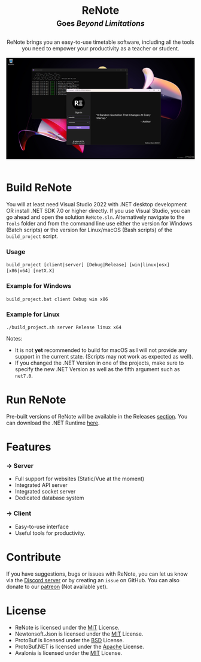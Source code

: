 <h1 align="center">
  <b>ReNote</b>
  <br>
  <sub><sup><b>Goes<i> Beyond Limitations</i></b></sup></sub>
</h1>

<p align="center">
  ReNote brings you an easy-to-use timetable software, including all the tools you need to empower your productivity as a teacher or student.
  <br><br>
  <img src="Documentation/show_new.png">
  <br><br>
</p>

# Build ReNote

You will at least need Visual Studio 2022 with .NET desktop development OR install .NET SDK 7.0 or higher directly.
If you use Visual Studio, you can go ahead and open the solution `ReNote.sln`. Alternatively navigate to the `Tools` folder and from the command line use either the version for Windows (Batch scripts) or the version for Linux/macOS (Bash scripts) of the `build_project` script.

### Usage
```
build_project [client|server] [Debug|Release] [win|linux|osx] [x86|x64] [netX.X]
```

### Example for Windows
```
build_project.bat client Debug win x86
```

### Example for Linux
```
./build_project.sh server Release linux x64
```

Notes:
  - It is not **yet** recommended to build for macOS as I will not provide any support in the current state. (Scripts may not work as expected as well).
  - If you changed the .NET Version in one of the projects, make sure to specify the new .NET Version as well as the fifth argument such as `net7.0`.

# Run ReNote
Pre-built versions of ReNote will be available in the Releases <a href="https://github.com/renote-tech/ReNote/releases">section</a>.
You can download the .NET Runtime <a href="https://dotnet.microsoft.com/en-us/download/dotnet/7.0">here</a>.

# Features
### → Server
 - Full support for websites (Static/Vue at the moment)
 - Integrated API server
 - Integrated socket server
 - Dedicated database system
 
### → Client
 - Easy-to-use interface
 - Useful tools for productivity.

# Contribute
If you have suggestions, bugs or issues with ReNote, you can let us know via the <a href="https://discord.gg/Z2wh3CHusT">Discord server</a> or by creating an `issue` on GitHub. You can also donate to our <a href="">patreon</a> (Not available yet).

# License
- ReNote is licensed under the <a href="LICENSE">MIT</a> License.
- Newtonsoft.Json is licensed under the <a href="https://github.com/JamesNK/Newtonsoft.Json/blob/master/LICENSE.md">MIT</a> License.
- ProtoBuf is licensed under the <a href="https://github.com/protocolbuffers/protobuf/blob/main/LICENSE">BSD</a> License.
- ProtoBuf.NET is licensed under the <a href="https://github.com/protobuf-net/protobuf-net/blob/main/Licence.txt">Apache</a> License.
- Avalonia is licensed under the <a href="https://github.com/AvaloniaUI/Avalonia/blob/master/licence.md">MIT</a> License.